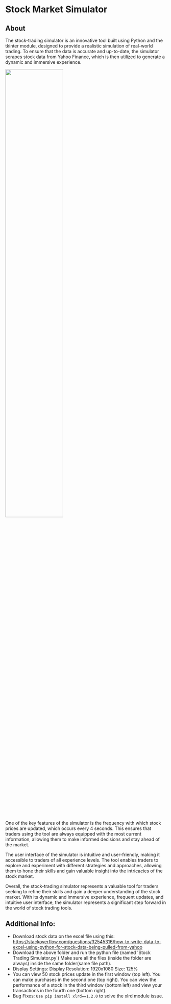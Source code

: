 # Stock Market Simulator

## About
The stock-trading simulator is an innovative tool built using Python and the tkinter module, designed to provide a realistic simulation of real-world trading. To ensure that the data is accurate and up-to-date, the simulator scrapes stock data from Yahoo Finance, which is then utilized to generate a dynamic and immersive experience.

<img width="60%" height="60%" src="https://github.com/tgarg10/Stock-Market-Simulator/assets/129296453/e9954eb8-4fdf-4a47-a66b-4161cef95f01">

One of the key features of the simulator is the frequency with which stock prices are updated, which occurs every 4 seconds. This ensures that traders using the tool are always equipped with the most current information, allowing them to make informed decisions and stay ahead of the market.

The user interface of the simulator is intuitive and user-friendly, making it accessible to traders of all experience levels. The tool enables traders to explore and experiment with different strategies and approaches, allowing them to hone their skills and gain valuable insight into the intricacies of the stock market.

Overall, the stock-trading simulator represents a valuable tool for traders seeking to refine their skills and gain a deeper understanding of the stock market. With its dynamic and immersive experience, frequent updates, and intuitive user interface, the simulator represents a significant step forward in the world of stock trading tools.

## Additional Info:
+ Download stock data on the excel file using this: https://stackoverflow.com/questions/32545316/how-to-write-data-to-excel-using-python-for-stock-data-being-pulled-from-yahoo
+ Download the above folder and run the python file (named 'Stock Trading Simulator.py') Make sure all the files (inside the folder are always) inside the same folder(same file path).
+ Display Settings: Display Resolution: 1920x1080 Size: 125%
+ You can view 50 stock prices update in the first window (top left). You can make purchases in the second one (top right). You can view the performance of a stock in the third window (bottom left) and view your transactions in the fourth one (bottom right).
+ Bug Fixes: ```Use pip install xlrd==1.2.0``` to solve the xlrd module issue.
